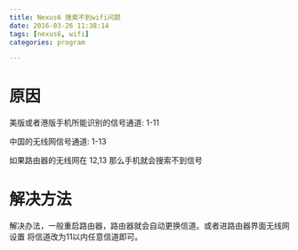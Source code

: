 ```yaml
---
title: Nexus6 搜索不到wifi问题
date: 2016-03-26 11:38:14
tags: [nexus6, wifi]
categories: program

---
```


# 原因

美版或者港版手机所能识别的信号通道: 1-11 

中国的无线网信号通道: 1-13

如果路由器的无线网在 12,13 那么手机就会搜索不到信号

# 解决方法

解决办法，一般重启路由器，路由器就会自动更换信道。或者进路由器界面无线网设置 将信道改为11以内任意信道即可。
